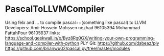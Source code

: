 # PascalToLLVMCompiler
Using felx and ... to compile pascal++(something like pascal) to LLVM
Developers:
Amir Hossein Mohssen nezhad 96105394
Mohammad FattahPour 96105937
links:
https://school.geekwall.in/p/Byz8Rg0GX/writing-your-own-programming-language-and-compiler-with-python 
PLY Git: https://github.com/dabeaz/ply
https://github.com/brianwu02/pascal.py/tree/master/modules